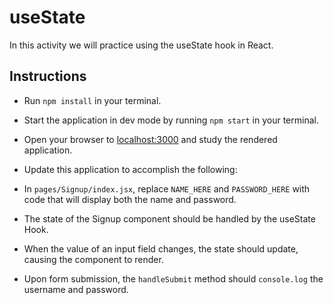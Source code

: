 # useState

In this activity we will practice using the useState hook in React.

## Instructions

- Run `npm install` in your terminal.

- Start the application in dev mode by running `npm start` in your terminal.

- Open your browser to [localhost:3000](http://localhost:3000) and study the rendered application.

- Update this application to accomplish the following:

- In `pages/Signup/index.jsx`, replace `NAME_HERE` and `PASSWORD_HERE` with code that will display both the name and password.

- The state of the Signup component should be handled by the useState Hook.

- When the value of an input field changes, the state should update, causing the component to render.

- Upon form submission, the `handleSubmit` method should `console.log` the username and password.
